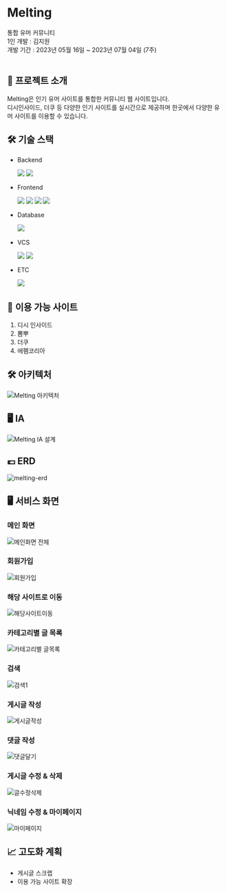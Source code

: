 # Melting
통합 유머 커뮤니티<br>
1인 개발 : 김지원<br>
개발 기간 :  2023년 05월 16일 ~ 2023년 07월 04일 (7주)<br><br>

## 📃 프로젝트 소개
Melting은 인기 유머 사이트를 통합한 커뮤니티 웹 사이트입니다.<br>
디시인사이드, 더쿠 등 다양한 인기 사이트를 실시간으로 제공하며 한곳에서 다양한 유머 사이트를 이용할 수 있습니다.


## 🛠 기술 스택
- <div>Backend </div>
&nbsp;&nbsp;&nbsp;&nbsp;&nbsp;
<img src="https://img.shields.io/badge/Spring-6DB33F?style=flat&logo=spring&logoColor=white">
<img src="https://img.shields.io/badge/SpringBoot-green?style=flat&logo=SpringBoot&logoColor=white"/>

- <div>Frontend </div>
&nbsp;&nbsp;&nbsp;&nbsp;&nbsp;
<img src="https://img.shields.io/badge/HTML-red?style=flat&logo=html5&logoColor=white"/>
<img src="https://img.shields.io/badge/CSS-blue?style=flat&logo=css3&logoColor=white"/>
<img src="https://img.shields.io/badge/JavaScript-yellow?style=flat&logo=JavaScript&logoColor=black"/>
<img src="https://img.shields.io/badge/jQuery-blue?style=flat&logo=jquery&logoColor=black"/>

- <div>Database </div>
&nbsp;&nbsp;&nbsp;&nbsp;&nbsp;
<img src="https://img.shields.io/badge/oracle SQL-F80000?style=flat&logo=oracle&logoColor=white">

- <div>VCS</div>
&nbsp;&nbsp;&nbsp;&nbsp;&nbsp;
<img src="https://img.shields.io/badge/Git-F05032?style=flat&logo=git&logoColor=white"/>
<img src="https://img.shields.io/badge/GitHub-black?style=flat&logo=github&logoColor=white"/>

- <div>ETC</div>
&nbsp;&nbsp;&nbsp;&nbsp;&nbsp;
<img src="https://img.shields.io/badge/Notion-white?style=flat&logo=Notion&logoColor=black"/>


## 📍 이용 가능 사이트
1. 디시 인사이드
2. 뽐뿌
3. 더쿠
4. 에펨코리아

## 🛠 아키텍처
![Melting 아키텍처](https://github.com/jijiji1299/Melting-Web/assets/116232841/03ffe87d-fa4e-4659-b461-f3dabd3c9e0e)

## 🖥 IA
![Melting IA 설계](https://github.com/jijiji1299/Melting-Web/assets/116232841/6a53e212-4125-458a-ad4e-9624afc1056e)

## 💷 ERD
![melting-erd](https://github.com/jijiji1299/Melting-Web/assets/116232841/b53fc858-c8da-444d-809c-a0364a5b5365)


## 🖥 서비스 화면
### 메인 화면
![메인화면 전체](https://github.com/jijiji1299/Melting-Web/assets/116232841/e5d2f0d0-c6c9-4858-88d2-4f7ebcd91f78)

### 회원가입
![회원가입](https://github.com/jijiji1299/Melting-Web/assets/116232841/8b7ac484-a001-454b-bc92-9bc264936511)

### 해당 사이트로 이동
![해당사이트이동](https://github.com/jijiji1299/Melting-Web/assets/116232841/aad5ebe6-ee47-490e-8df4-32db5d79ff1d)

### 카테고리별 글 목록
![카테고리별 글목록](https://github.com/jijiji1299/Melting-Web/assets/116232841/b436d9e4-9c62-47a9-b745-a977f1d434c5)

### 검색
![검색1](https://github.com/jijiji1299/Melting-Web/assets/116232841/b6d6712d-9ea8-496c-86b0-47588279ce8b)

### 게시글 작성
![게시글작성](https://github.com/jijiji1299/Melting-Web/assets/116232841/138fa9f8-7ea0-4d03-9d42-a54215652cc2)

### 댓글 작성
![댓글달기](https://github.com/jijiji1299/Melting-Web/assets/116232841/b767b5dc-8f0b-4d90-80ee-b0662dba0128)

### 게시글 수정 & 삭제
![글수정삭제](https://github.com/jijiji1299/Melting-Web/assets/116232841/53c7d23b-0bab-4c62-9e60-826766152908)

### 닉네임 수정 & 마이페이지
![마이페이지](https://github.com/jijiji1299/Melting-Web/assets/116232841/200c219c-eaa9-41fa-90c6-19383c66a3c6)



## 📈 고도화 계획
- 게시글 스크랩
- 이용 가능 사이트 확장


